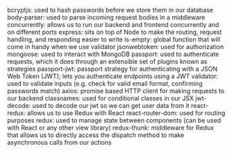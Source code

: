 bcryptjs: used to hash passwords before we store them in our database
body-parser: used to parse incoming request bodies in a middleware
concurrently: allows us to run our backend and frontend concurrently and on different ports
express: sits on top of Node to make the routing, request handling, and responding easier to write
is-empty: global function that will come in handy when we use validator
jsonwebtoken: used for authorization
mongoose: used to interact with MongoDB
passport: used to authenticate requests, which it does through an extensible set of plugins known as strategies
passport-jwt: passport strategy for authenticating with a JSON Web Token (JWT); lets you authenticate endpoints using a JWT
validator: used to validate inputs (e.g. check for valid email format, confirming passwords match)
axios: promise based HTTP client for making requests to our backend
classnames: used for conditional classes in our JSX
jwt-decode: used to decode our jwt so we can get user data from it
react-redux: allows us to use Redux with React
react-router-dom: used for routing purposes
redux: used to manage state between components (can be used with React or any other view library)
redux-thunk: middleware for Redux that allows us to directly access the dispatch method to make asynchronous calls from our actions
